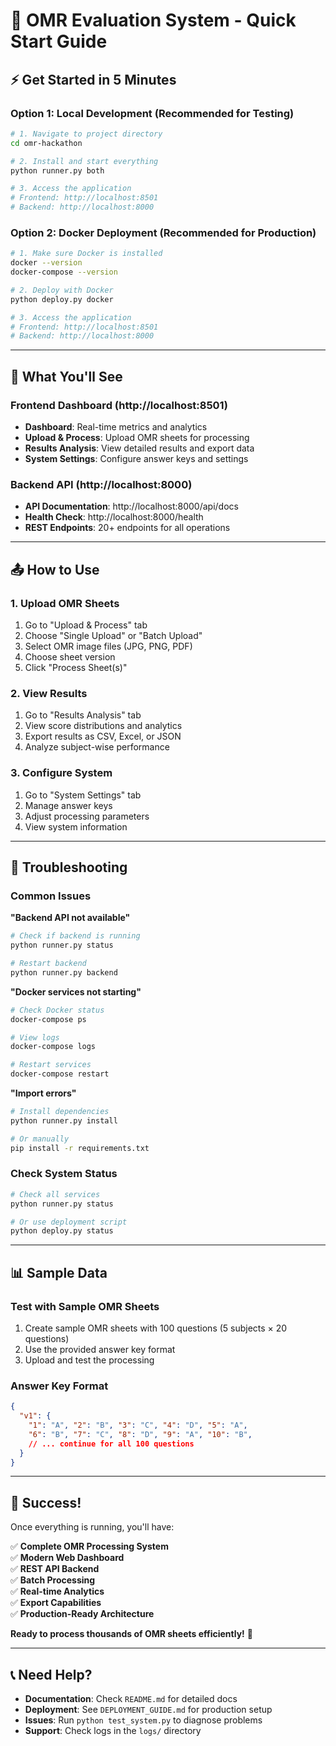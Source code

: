 # 🚀 OMR Evaluation System - Quick Start Guide

## ⚡ Get Started in 5 Minutes

### **Option 1: Local Development (Recommended for Testing)**

```bash
# 1. Navigate to project directory
cd omr-hackathon

# 2. Install and start everything
python runner.py both

# 3. Access the application
# Frontend: http://localhost:8501
# Backend: http://localhost:8000
```

### **Option 2: Docker Deployment (Recommended for Production)**

```bash
# 1. Make sure Docker is installed
docker --version
docker-compose --version

# 2. Deploy with Docker
python deploy.py docker

# 3. Access the application
# Frontend: http://localhost:8501
# Backend: http://localhost:8000
```

---

## 🎯 What You'll See

### **Frontend Dashboard (http://localhost:8501)**
- **Dashboard**: Real-time metrics and analytics
- **Upload & Process**: Upload OMR sheets for processing
- **Results Analysis**: View detailed results and export data
- **System Settings**: Configure answer keys and settings

### **Backend API (http://localhost:8000)**
- **API Documentation**: http://localhost:8000/api/docs
- **Health Check**: http://localhost:8000/health
- **REST Endpoints**: 20+ endpoints for all operations

---

## 📤 How to Use

### **1. Upload OMR Sheets**
1. Go to "Upload & Process" tab
2. Choose "Single Upload" or "Batch Upload"
3. Select OMR image files (JPG, PNG, PDF)
4. Choose sheet version
5. Click "Process Sheet(s)"

### **2. View Results**
1. Go to "Results Analysis" tab
2. View score distributions and analytics
3. Export results as CSV, Excel, or JSON
4. Analyze subject-wise performance

### **3. Configure System**
1. Go to "System Settings" tab
2. Manage answer keys
3. Adjust processing parameters
4. View system information

---

## 🔧 Troubleshooting

### **Common Issues**

**"Backend API not available"**
```bash
# Check if backend is running
python runner.py status

# Restart backend
python runner.py backend
```

**"Docker services not starting"**
```bash
# Check Docker status
docker-compose ps

# View logs
docker-compose logs

# Restart services
docker-compose restart
```

**"Import errors"**
```bash
# Install dependencies
python runner.py install

# Or manually
pip install -r requirements.txt
```

### **Check System Status**
```bash
# Check all services
python runner.py status

# Or use deployment script
python deploy.py status
```

---

## 📊 Sample Data

### **Test with Sample OMR Sheets**
1. Create sample OMR sheets with 100 questions (5 subjects × 20 questions)
2. Use the provided answer key format
3. Upload and test the processing

### **Answer Key Format**
```json
{
  "v1": {
    "1": "A", "2": "B", "3": "C", "4": "D", "5": "A",
    "6": "B", "7": "C", "8": "D", "9": "A", "10": "B",
    // ... continue for all 100 questions
  }
}
```

---

## 🎉 Success!

Once everything is running, you'll have:

✅ **Complete OMR Processing System**  
✅ **Modern Web Dashboard**  
✅ **REST API Backend**  
✅ **Batch Processing**  
✅ **Real-time Analytics**  
✅ **Export Capabilities**  
✅ **Production-Ready Architecture**  

**Ready to process thousands of OMR sheets efficiently!** 🎯

---

## 📞 Need Help?

- **Documentation**: Check `README.md` for detailed docs
- **Deployment**: See `DEPLOYMENT_GUIDE.md` for production setup
- **Issues**: Run `python test_system.py` to diagnose problems
- **Support**: Check logs in the `logs/` directory
